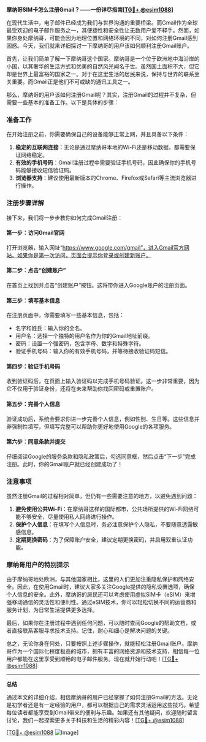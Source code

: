 **摩纳哥SIM卡怎么注册Gmail？——一份详尽指南[[TG💪+ @esim1088](https://t.me/s/esim1088)]**

在现代生活中，电子邮件已经成为我们与世界沟通的重要桥梁。而Gmail作为全球最受欢迎的电子邮件服务之一，其便捷性和安全性让无数用户爱不释手。然而，如果你身处摩纳哥，可能会因为地理位置和网络环境的不同，对如何注册Gmail感到困惑。今天，我们就来详细探讨一下摩纳哥的用户该如何顺利注册Gmail账户。

首先，让我们简单了解一下摩纳哥这个国家。摩纳哥是一个位于欧洲地中海沿岸的小国，以其奢华的生活方式和优美的自然风光闻名于世。虽然国土面积不大，但它却是世界上最富裕的国家之一。对于在这里生活的居民来说，保持与世界的联系至关重要。而Gmail正是他们不可或缺的通讯工具之一。

那么，摩纳哥的用户该如何注册Gmail呢？其实，注册Gmail的过程并不复杂，但需要一些基本的准备工作。以下是具体的步骤：

### 准备工作

在开始注册之前，你需要确保自己的设备能够正常上网，并且具备以下条件：
1. **稳定的互联网连接**：无论是通过摩纳哥本地的Wi-Fi还是移动数据，都需要保证网络稳定。
2. **有效的手机号码**：Gmail注册过程中需要验证手机号码，因此确保你的手机号码能够接收短信验证码。
3. **浏览器支持**：建议使用最新版本的Chrome、Firefox或Safari等主流浏览器进行操作。

### 注册步骤详解

接下来，我们将一步步教你如何完成Gmail注册：

#### 第一步：访问Gmail官网
打开浏览器，输入网址“https://www.google.com/gmail”，进入Gmail官方网站。如果你是第一次访问，页面会提示你登录或创建新账户。

#### 第二步：点击“创建账户”
在首页上找到并点击“创建账户”按钮。这将带你进入Google账户的注册页面。

#### 第三步：填写基本信息
在注册页面中，你需要填写一些基本信息，包括：
- 名字和姓氏：输入你的全名。
- 用户名：选择一个独特的用户名作为你的Gmail地址前缀。
- 密码：设置一个强密码，包含字母、数字和特殊字符。
- 验证手机号码：输入你的有效手机号码，并等待接收验证码短信。

#### 第四步：验证手机号码
收到验证码后，在页面上输入验证码以完成手机号码验证。这一步非常重要，因为它不仅用于验证身份，还将在未来帮助你找回密码或重置账户。

#### 第五步：完善个人信息
验证成功后，系统会要求你进一步完善个人信息，例如性别、生日等。这些信息并非强制性填写，但填写完整可以帮助你更好地使用Google的各项服务。

#### 第六步：同意条款并提交
仔细阅读Google的服务条款和隐私政策后，勾选同意框，然后点击“下一步”完成注册。此时，你的Gmail账户就已经创建成功了！

### 注意事项

虽然注册Gmail的过程相对简单，但仍有一些需要注意的地方，以避免遇到问题：
1. **避免使用公共Wi-Fi**：在摩纳哥这样的国际都市，公共场所提供的Wi-Fi网络可能不够安全，尽量使用私人网络进行操作。
2. **保护个人信息**：在填写个人信息时，务必注意保护个人隐私，不要随意透露敏感信息。
3. **定期更换密码**：为了保障账户安全，建议定期更换密码，并启用双重认证功能。

### 摩纳哥用户的特别提示

由于摩纳哥地处欧洲，与其他国家相比，这里的人们更加注重隐私保护和网络安全。因此，在使用Gmail时，建议大家多关注Google提供的隐私设置选项，确保个人信息的安全。此外，摩纳哥的居民还可以考虑使用虚拟SIM卡（eSIM）来增强移动通信的灵活性和便利性。通过eSIM技术，你可以轻松切换不同的运营商和服务计划，为日常生活提供更多选择。

最后，如果你在注册过程中遇到任何问题，可以随时查阅Google的帮助文档，或者直接联系客服寻求技术支持。记住，耐心和细心是解决问题的关键。

总之，无论你身在何处，只要按照上述步骤操作，就能轻松注册Gmail账户。摩纳哥作为一个国际化程度极高的城市，拥有丰富的网络资源和技术支持，相信每一位用户都能在这里享受到顺畅的电子邮件服务。现在就开始行动吧！[[TG💪+ @esim1088](https://t.me/s/esim1088)]

---

**总结**

通过本文的详细介绍，相信摩纳哥的用户已经掌握了如何注册Gmail的方法。无论是初学者还是有一定经验的用户，都可以根据自己的需求灵活运用这些技巧。希望每位读者都能享受到Gmail带来的便利与乐趣。如果还有其他疑问，欢迎随时留言讨论，我们一起探索更多关于科技和生活的精彩内容！[[TG💪+ @esim1088](https://t.me/s/esim1088)]

[[TG💪+ @esim1088](https://t.me/s/esim1088) ![Image](https://i.postimg.cc/4NQfJmqS/Snipaste-2025-05-13-00-14-12.png)]